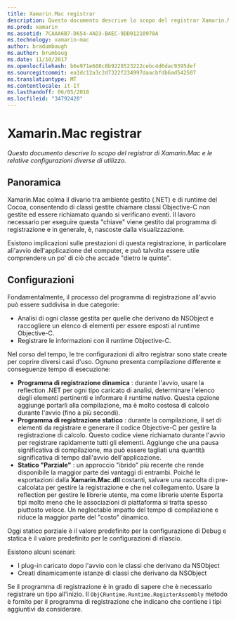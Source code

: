 ```yaml
---
title: Xamarin.Mac registrar
description: Questo documento descrive lo scopo del registrar Xamarin.Mac e relativo dinamico, statico e parziale statico (ibrido) le configurazioni di utilizzo.
ms.prod: xamarin
ms.assetid: 7CAAA6B7-D654-4AD3-BAEC-9DD01210978A
ms.technology: xamarin-mac
author: bradumbaugh
ms.author: brumbaug
ms.date: 11/10/2017
ms.openlocfilehash: b6e971e608c8b9228523222cebc4d6dac9395def
ms.sourcegitcommit: ea1dc12a3c2d7322f234997daacbfdb6ad542507
ms.translationtype: MT
ms.contentlocale: it-IT
ms.lasthandoff: 06/05/2018
ms.locfileid: "34792420"
---
```

# <a name="xamarinmac-registrar"></a>Xamarin.Mac registrar

_Questo documento descrive lo scopo del registrar di Xamarin.Mac e le relative configurazioni diverse di utilizzo._

## <a name="overview"></a>Panoramica

Xamarin.Mac colma il divario tra ambiente gestito (.NET) e di runtime del Cocoa, consentendo di classi gestite chiamare classi Objective-C non gestite ed essere richiamato quando si verificano eventi. Il lavoro necessario per eseguire questa "chiave" viene gestito dal programma di registrazione e in generale, è, nascoste dalla visualizzazione.

Esistono implicazioni sulle prestazioni di questa registrazione, in particolare all'avvio dell'applicazione del computer, e può talvolta essere utile comprendere un po' di ciò che accade "dietro le quinte".

## <a name="configurations"></a>Configurazioni

Fondamentalmente, il processo del programma di registrazione all'avvio può essere suddivisa in due categorie:

- Analisi di ogni classe gestita per quelle che derivano da NSObject e raccogliere un elenco di elementi per essere esposti al runtime Objective-C.
- Registrare le informazioni con il runtime Objective-C.

Nel corso del tempo, le tre configurazioni di altro registrar sono state create per coprire diversi casi d'uso. Ognuno presenta compilazione differente e conseguenze tempo di esecuzione:

- **Programma di registrazione dinamica** : durante l'avvio, usare la reflection .NET per ogni tipo caricato di analisi, determinare l'elenco degli elementi pertinenti e informare il runtime nativo. Questa opzione aggiunge portarli alla compilazione, ma è molto costosa di calcolo durante l'avvio (fino a più secondi).
- **Programma di registrazione statico** : durante la compilazione, il set di elementi da registrare e generare il codice Objective-C per gestire la registrazione di calcolo. Questo codice viene richiamato durante l'avvio per registrare rapidamente tutti gli elementi. Aggiunge che una pausa significativa di compilazione, ma può essere tagliati una quantità significativa di tempo dall'avvio dell'applicazione.
- **Statico "Parziale"** : un approccio "ibrido" più recente che rende disponibile la maggior parte dei vantaggi di entrambi. Poiché le esportazioni dalla **Xamarin.Mac.dll** costanti, salvare una raccolta di pre-calcolata per gestire la registrazione e che nel collegamento. Usare la reflection per gestire le librerie utente, ma come librerie utente Esporta tipi molto meno che le associazioni di piattaforma si tratta spesso piuttosto veloce. Un neglectable impatto del tempo di compilazione e riduce la maggior parte del "costo" dinamico.

Oggi statico parziale è il valore predefinito per la configurazione di Debug e statica è il valore predefinito per le configurazioni di rilascio.

Esistono alcuni scenari:

- I plug-in caricato dopo l'avvio con le classi che derivano da NSObject
- Creati dinamicamente istanze di classi che derivano da NSObject

Se il programma di registrazione è in grado di sapere che è necessario registrare un tipo all'inizio. Il `ObjCRuntime.Runtime.RegisterAssembly` metodo è fornito per il programma di registrazione che indicano che contiene i tipi aggiuntivi da considerare.
